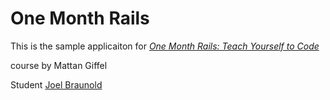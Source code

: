# One Month Rails

This is the sample applicaiton for
[*One Month Rails: Teach Yourself to Code*](http://onemonthrails.com)

course by Mattan Giffel

Student [Joel Braunold](http://braunold.wordpress.com)

